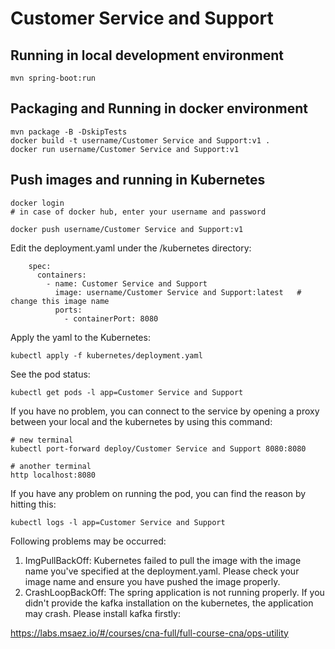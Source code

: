 # Customer Service and Support

## Running in local development environment

```
mvn spring-boot:run
```

## Packaging and Running in docker environment

```
mvn package -B -DskipTests
docker build -t username/Customer Service and Support:v1 .
docker run username/Customer Service and Support:v1
```

## Push images and running in Kubernetes

```
docker login 
# in case of docker hub, enter your username and password

docker push username/Customer Service and Support:v1
```

Edit the deployment.yaml under the /kubernetes directory:
```
    spec:
      containers:
        - name: Customer Service and Support
          image: username/Customer Service and Support:latest   # change this image name
          ports:
            - containerPort: 8080

```

Apply the yaml to the Kubernetes:
```
kubectl apply -f kubernetes/deployment.yaml
```

See the pod status:
```
kubectl get pods -l app=Customer Service and Support
```

If you have no problem, you can connect to the service by opening a proxy between your local and the kubernetes by using this command:
```
# new terminal
kubectl port-forward deploy/Customer Service and Support 8080:8080

# another terminal
http localhost:8080
```

If you have any problem on running the pod, you can find the reason by hitting this:
```
kubectl logs -l app=Customer Service and Support
```

Following problems may be occurred:

1. ImgPullBackOff:  Kubernetes failed to pull the image with the image name you've specified at the deployment.yaml. Please check your image name and ensure you have pushed the image properly.
1. CrashLoopBackOff: The spring application is not running properly. If you didn't provide the kafka installation on the kubernetes, the application may crash. Please install kafka firstly:

https://labs.msaez.io/#/courses/cna-full/full-course-cna/ops-utility

